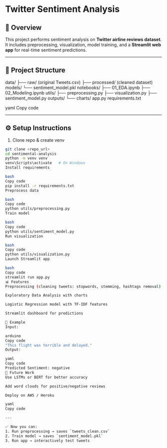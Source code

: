 # Twitter Sentiment Analysis

## 📌 Overview
This project performs sentiment analysis on **Twitter airline reviews dataset**.  
It includes preprocessing, visualization, model training, and a **Streamlit web app** for real-time sentiment predictions.

---

## 📂 Project Structure
data/
├── raw/ (original Tweets.csv)
├── processed/ (cleaned dataset)
models/
└── sentiment_model.pkl
notebooks/
├── 01_EDA.ipynb
├── 02_Modeling.ipynb
utils/
├── preprocessing.py
├── visualization.py
├── sentiment_model.py
outputs/
└── charts/
app.py
requirements.txt

yaml
Copy code

---

## ⚙️ Setup Instructions
1. Clone repo & create venv
```bash
git clone <repo_url>
cd sentimental-analysis
python -m venv venv
venv\Scripts\activate   # On Windows
Install requirements

bash
Copy code
pip install -r requirements.txt
Preprocess data

bash
Copy code
python utils/preprocessing.py
Train model

bash
Copy code
python utils/sentiment_model.py
Run visualization

bash
Copy code
python utils/visualization.py
Launch Streamlit app

bash
Copy code
streamlit run app.py
📊 Features
Preprocessing (cleaning tweets: stopwords, stemming, hashtags removal)

Exploratory Data Analysis with charts

Logistic Regression model with TF-IDF features

Streamlit dashboard for predictions

🚀 Example
Input:

arduino
Copy code
"This flight was terrible and delayed."
Output:

yaml
Copy code
Predicted Sentiment: negative
🔮 Future Work
Use LSTMs or BERT for better accuracy

Add word clouds for positive/negative reviews

Deploy on AWS / Heroku

yaml
Copy code

---

✅ Now you can:
1. Run preprocessing → saves `tweets_clean.csv`
2. Train model → saves `sentiment_model.pkl`
3. Run app → interactively test tweets  
